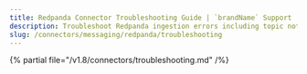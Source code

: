 ```yaml
---
title: Redpanda Connector Troubleshooting Guide | `brandName` Support
description: Troubleshoot Redpanda ingestion errors including topic not found, schema mismatch, or token failures.
slug: /connectors/messaging/redpanda/troubleshooting
---
```


{% partial file="/v1.8/connectors/troubleshooting.md" /%}

